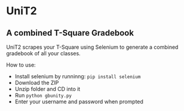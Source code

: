 # UniT2
## A combined T-Square Gradebook

UniT2 scrapes your T-Square using Selenium to generate a combined gradebook of all your classes.

How to use:

* Install selenium by runninng: <code>pip install selenium</code>  
* Download the ZIP
* Unzip folder and CD into it
* Run <code>python gbunity.py</code>
* Enter your username and password when prompted
